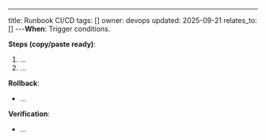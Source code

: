 ---
title: Runbook CI/CD
tags: []
owner: devops
updated: 2025-09-21
relates_to: []
---**When**: Trigger conditions.

**Steps (copy/paste ready)**:
1. …
2. …

**Rollback**:
- …

**Verification**:
- …